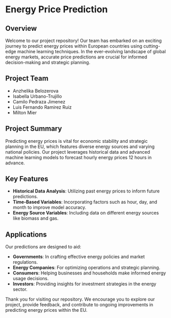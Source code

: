 # Energy Price Prediction

## Overview
Welcome to our project repository! Our team has embarked on an exciting journey to predict energy prices within European countries using cutting-edge machine learning techniques. In the ever-evolving landscape of global energy markets, accurate price predictions are crucial for informed decision-making and strategic planning.

## Project Team
- Anzhelika Belozerova
- Isabella Urbano-Trujillo
- Camilo Pedraza Jimenez
- Luis Fernando Ramirez Ruiz
- Milton Mier

## Project Summary
Predicting energy prices is vital for economic stability and strategic planning in the EU, which features diverse energy sources and varying national policies. Our project leverages historical data and advanced machine learning models to forecast hourly energy prices 12 hours in advance.

## Key Features
- **Historical Data Analysis**: Utilizing past energy prices to inform future predictions.
- **Time-Based Variables**: Incorporating factors such as hour, day, and month to improve model accuracy.
- **Energy Source Variables**: Including data on different energy sources like biomass and gas.

## Applications
Our predictions are designed to aid:
- **Governments**: In crafting effective energy policies and market regulations.
- **Energy Companies**: For optimizing operations and strategic planning.
- **Consumers**: Helping businesses and households make informed energy usage decisions.
- **Investors**: Providing insights for investment strategies in the energy sector.


Thank you for visiting our repository. We encourage you to explore our project, provide feedback, and contribute to ongoing improvements in predicting energy prices within the EU.
